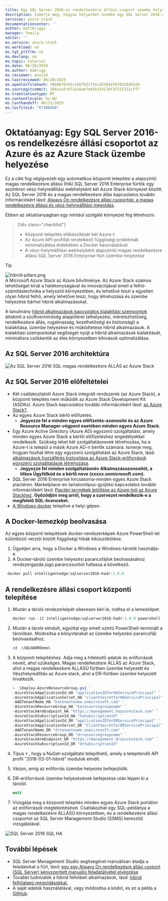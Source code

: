 ```yaml
---
title: Egy SQL Server 2016-os rendelkezésre állási csoport üzembe helyezése az Azure és az Azure Stackben |} A Microsoft Docs
description: Ismerje meg, hogyan helyezhet üzembe egy SQL Server 2016-os rendelkezésre állási csoport Azure és az Azure Stackben
services: azure-stack
documentationcenter: ''
author: mattbriggs
manager: femila
editor: ''
ms.service: azure-stack
ms.workload: na
ms.tgt_pltfrm: na
ms.devlang: na
ms.topic: tutorial
ms.date: 06/20/2019
ms.author: mabrigg
ms.reviewer: anajod
ms.lastreviewed: 06/20/2019
ms.openlocfilehash: 39b0078345c16b7931f41cd2394476f8258d92dd
ms.sourcegitcommit: 104ccafcb72a16ae7e91b154116f3f312321cff7
ms.translationtype: MT
ms.contentlocale: hu-HU
ms.lasthandoff: 06/21/2019
ms.locfileid: "67308848"
---
```

# <a name="tutorial-deploy-a-sql-server-2016-availability-group-to-azure-and-azure-stack"></a>Oktatóanyag: Egy SQL Server 2016-os rendelkezésre állási csoportot az Azure és az Azure Stack üzembe helyezése

Ez a cikk fog végigvezeti egy automatikus központi telepítési a alapszintű magas rendelkezésre állású (HA) SQL Server 2016 Enterprise fürtök egy aszinkron vész-helyreállítási webhelyként két Azure Stack-környezet között. Az SQL Server 2016 és a magas rendelkezésre állás kapcsolatos további információkért lásd: [Always On rendelkezésre állási csoportok: a magas rendelkezésre állású és vész-helyreállítási megoldás](https://docs.microsoft.com/sql/database-engine/availability-groups/windows/always-on-availability-groups-sql-server?view=sql-server-2016).

Ebben az oktatóanyagban egy mintául szolgáló környezet fog létrehozni:

> [!div class="checklist"]
> - Központi telepítés előkészítését két Azure-t
> - Az Azure API-profillal rendelkező függőségi problémák minimalizálása érdekében a Docker használatával
> - A vész-helyreállítási webhelyként alapszintű magas rendelkezésre állású SQL Server 2016 Enterprise-fürt üzembe helyezése

> [!Tip]  
> ![hibrid-pillars.png](./media/azure-stack-solution-cloud-burst/hybrid-pillars.png)  
> A Microsoft Azure Stack az Azure bővítménye. Az Azure Stack számos lehetőséget kínál a hatékonyságával és innovációjával emeli a felhő-számítástechnika a helyszíni környezetben, és lehetővé teszi a egyetlen olyan hibrid felhő, amely lehetővé teszi, hogy létrehozása és üzembe helyezése bárhol hibrid alkalmazásokat.  
> 
> A tanulmány [hibrid alkalmazások kapcsolatos kialakítási szempontok](https://aka.ms/hybrid-cloud-applications-pillars) áttekinti a szoftverminőség alappillérei (elhelyezési, méretezhetőség, rendelkezésre állás, rugalmasság, kezelhetőségi és biztonsági) a kialakítása, üzembe helyezése és működtetése hibrid alkalmazások. A kialakítási szempontokat segítséget nyújt a hibrid alkalmazások kialakítását, minimálisra csökkentik az éles környezetben kihívások optimalizálása.

## <a name="architecture-for-sql-server-2016"></a>Az SQL Server 2016 architektúra

![Az SQL Server 2016 SQL magas rendelkezésre ÁLLÁS az Azure Stack](media/azure-stack-solution-sql-ha/image1.png)

## <a name="prerequisites-for-sql-server-2016"></a>Az SQL Server 2016 előfeltételei

  - Két csatlakoztatott Azure Stack integrált rendszerek (az Azure Stack), a központi telepítés nem működik az Azure Stack Development Kit (ASDKs). Azure Stack kapcsolatos további információkért lásd: [az Azure Stack?](https://azure.microsoft.com/overview/azure-stack/).
  - Az egyes Azure Stack bérlő előfizetés.    
      - **Jegyezze fel a minden egyes előfizetés-azonosító és az Azure Resource Manager-végpont esetében minden egyes Azure Stack.**
  - Egy Azure Active Directory (Azure AD) egyszerű szolgáltatást, amely minden egyes Azure Stack a bérlői előfizetéshez engedélyekkel rendelkezik. Szükség lehet két szolgáltatásnevek létrehozása, ha a Azure-t is települ a másik Azure AD-n bérlők számára. Ismerje meg, hogyan hozhat létre egy egyszerű szolgáltatást az Azure Stack, lásd: [alkalmazások hozzáférés biztosítása az Azure Stack-erőforrások egyszerű szolgáltatások létrehozása](https://docs.microsoft.com/azure-stack/user/azure-stack-create-service-principals).
      - **Jegyezze fel minden szolgáltatásnév Alkalmazásazonosítót, a titkos Ügyfélkód és a bérlő neve (xxxxx.onmicrosoft.com).**
  - SQL Server 2016 Enterprise hírcsatorna-minden egyes Azure Stack piactéren. Marketplace-en tartalomtípus-gyűjtési kapcsolatos további információkért lásd: [Piactéri termékek letöltése az Azure-ból az Azure Stackhez](https://docs.microsoft.com/azure-stack/operator/azure-stack-download-azure-marketplace-item).
    **Győződjön meg arról, hogy a szervezet rendelkezik-e a megfelelő SQL-licenceket.**
  - [A Windows docker](https://docs.docker.com/docker-for-windows/) telepítve a helyi gépen.

## <a name="get-the-docker-image"></a>A Docker-lemezkép beolvasása

Az egyes központi telepítések docker-rendszerképek Azure PowerShell-lel különböző verziói között függőségi hibák kiküszöbölése.

1.  Ügyeljen arra, hogy a Docker a Windows a Windows-tárolók használja-e.
2.  A Docker-tároló üzembe helyezési parancsfájlok beolvasásához rendszergazda jogú parancssorból futtassa a következő.

```powershell  
 docker pull intelligentedge/sqlserver2016-hadr:1.0.0
```

## <a name="deploy-the-availability-group"></a>A rendelkezésre állási csoport központi telepítése

1.  Miután a tároló rendszerképét sikeresen kéri le, indítsa el a lemezképet.

      ```powershell  
      docker run -it intelligentedge/sqlserver2016-hadr:1.0.0 powershell
      ```

2.  Miután a tároló elindult, egyúttal egy emelt szintű PowerShell-terminált a tárolóban. Módosítsa a könyvtárakat az üzembe helyezési parancsfájl beolvasásához.

      ```powershell  
      cd .\SQLHADRDemo\
      ```

3.  A központi telepítéshez. Adja meg a hitelesítő adatok és erőforrások neveit, ahol szükséges. Magas rendelkezésre ÁLLÁS az Azure Stack, ahol a magas rendelkezésre ÁLLÁSÚ fürtben üzembe helyezett és Vészhelyreállítás az Azure stack, ahol a DR-fürtben üzembe helyezett hivatkozik.

      ```powershell
      > .\Deploy-AzureResourceGroup.ps1 `
      -AzureStackApplicationId_HA "applicationIDforHAServicePrincipal" `
      -AzureStackApplicationSercet_HA "clientSecretforHAServicePrincipal" `
      -AADTenantName_HA "hatenantname.onmicrosoft.com" `
      -AzureStackResourceGroup_HA "haresourcegroupname" `
      -AzureStackArmEndpoint_HA "https://management.haazurestack.com" `
      -AzureStackSubscriptionId_HA "haSubscriptionId" `
      -AzureStackApplicationId_DR "applicationIDforDRServicePrincipal" `
      -AzureStackApplicationSercet_DR "ClientSecretforDRServicePrincipal" `
      -AADTenantName_DR "drtenantname.onmicrosoft.com" `
      -AzureStackResourceGroup_DR "drresourcegroupname" `
      -AzureStackArmEndpoint_DR "https://management.drazurestack.com" `
      -AzureStackSubscriptionId_DR "drSubscriptionId"
      ```

4.  Típus `Y` , hogy a NuGet-szolgáltató telepíthető, amely a telepítendő API profil "2018-03-01-hibrid" modulok elindít.

5.  Várjon, amíg az erőforrás üzembe helyezés befejeződik.

6.  DR-erőforrások üzembe helyezésének befejezése után lépjen ki a tárolót.

      ```powershell
      exit
      ```

7.  Vizsgálja meg a központi telepítés minden egyes Azure Stack portálon az erőforrások megtekintésével. Csatlakozhat egy SQL-példánya a magas rendelkezésre ÁLLÁSÚ környezetben, és a rendelkezésre állási csoportot az SQL Server Management Studio (SSMS) keresztül vizsgálatával.

![SQL Server 2016 SQL HA](media/azure-stack-solution-sql-ha/image2.png)

## <a name="next-steps"></a>További lépések

  - SQL Server Management Studio segítségével manuálisan átadja a feladatokat a fürt, lásd: [egy egy Always On rendelkezésre állási csoport (SQL Server) kényszerített manuális feladatátvétel elvégzése](https://docs.microsoft.com/sql/database-engine/availability-groups/windows/perform-a-forced-manual-failover-of-an-availability-group-sql-server?view=sql-server-2017)
  - További tudnivalók a hibrid felhőbeli alkalmazások, lásd: [hibrid felhőalapú megoldásokkal.](https://aka.ms/azsdevtutorials)
  - A saját adatok használatával, vagy módosítsa a kódot, és ez a példa a [GitHub](https://github.com/Azure-Samples/azure-intelligent-edge-patterns).
